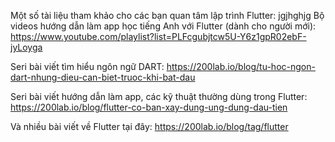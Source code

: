 Một số tài liệu tham khảo cho các bạn quan tâm lập trình Flutter:
jgjhghjg
Bộ videos hướng dẫn làm app học tiếng Anh với Flutter (dành cho người mới): https://www.youtube.com/playlist?list=PLFcgubjtcw5U-Y6z1gpR02ebF-jyLoyga

Seri bài viết tìm hiểu ngôn ngữ DART: https://200lab.io/blog/tu-hoc-ngon-dart-nhung-dieu-can-biet-truoc-khi-bat-dau

Seri bài viết hướng dẫn làm app, các kỹ thuật thường dùng trong Flutter: https://200lab.io/blog/flutter-co-ban-xay-dung-ung-dung-dau-tien

Và nhiều bài viết về Flutter tại đây: https://200lab.io/blog/tag/flutter
